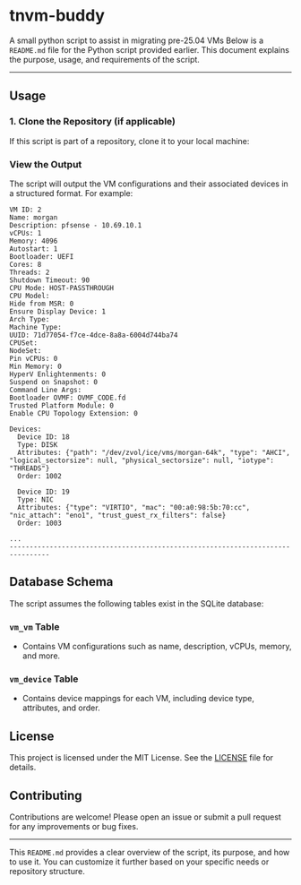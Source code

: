 # tnvm-buddy
A small python script to assist in migrating pre-25.04 VMs
Below is a `README.md` file for the Python script provided earlier. This document explains the purpose, usage, and requirements of the script.

---

## Usage

### 1. Clone the Repository (if applicable)

If this script is part of a repository, clone it to your local machine:


### View the Output

The script will output the VM configurations and their associated devices in a structured format. For example:

```
VM ID: 2
Name: morgan
Description: pfsense - 10.69.10.1
vCPUs: 1
Memory: 4096
Autostart: 1
Bootloader: UEFI
Cores: 8
Threads: 2
Shutdown Timeout: 90
CPU Mode: HOST-PASSTHROUGH
CPU Model: 
Hide from MSR: 0
Ensure Display Device: 1
Arch Type: 
Machine Type: 
UUID: 71d77054-f7ce-4dce-8a8a-6004d744ba74
CPUSet: 
NodeSet: 
Pin vCPUs: 0
Min Memory: 0
HyperV Enlightenments: 0
Suspend on Snapshot: 0
Command Line Args: 
Bootloader OVMF: OVMF_CODE.fd
Trusted Platform Module: 0
Enable CPU Topology Extension: 0

Devices:
  Device ID: 18
  Type: DISK
  Attributes: {"path": "/dev/zvol/ice/vms/morgan-64k", "type": "AHCI", "logical_sectorsize": null, "physical_sectorsize": null, "iotype": "THREADS"}
  Order: 1002

  Device ID: 19
  Type: NIC
  Attributes: {"type": "VIRTIO", "mac": "00:a0:98:5b:70:cc", "nic_attach": "eno1", "trust_guest_rx_filters": false}
  Order: 1003

...
--------------------------------------------------------------------------------
```

## Database Schema

The script assumes the following tables exist in the SQLite database:

### `vm_vm` Table
- Contains VM configurations such as name, description, vCPUs, memory, and more.

### `vm_device` Table
- Contains device mappings for each VM, including device type, attributes, and order.

## License

This project is licensed under the MIT License. See the [LICENSE](LICENSE) file for details.

## Contributing

Contributions are welcome! Please open an issue or submit a pull request for any improvements or bug fixes.

---

This `README.md` provides a clear overview of the script, its purpose, and how to use it. You can customize it further based on your specific needs or repository structure.
